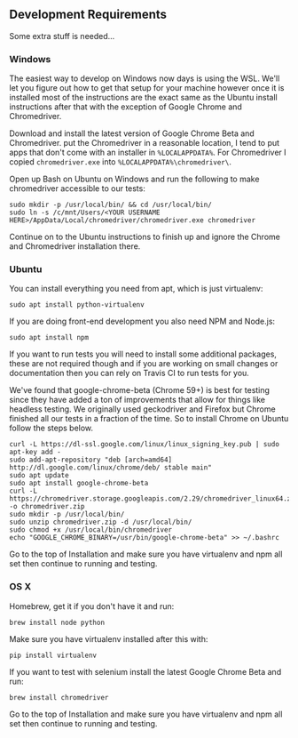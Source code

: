 ## Development Requirements

Some extra stuff is needed...

### Windows

The easiest way to develop on Windows now days is using the WSL. We'll let you
figure out how to get that setup for your machine however once it is installed
most of the instructions are the exact same as the Ubuntu install instructions
after that with the exception of Google Chrome and Chromedriver.

Download and install the latest version of Google Chrome Beta and Chromedriver.
put the Chromedriver in a reasonable location, I tend to put apps that don't
come with an installer in `%LOCALAPPDATA%`. For Chromedriver I copied
`chromedriver.exe` into `%LOCALAPPDATA%\chromedriver\`.

Open up Bash on Ubuntu on Windows and run the following to make chromedriver
accessible to our tests:

    sudo mkdir -p /usr/local/bin/ && cd /usr/local/bin/
    sudo ln -s /c/mnt/Users/<YOUR USERNAME HERE>/AppData/Local/chromedriver/chromedriver.exe chromedriver

Continue on to the Ubuntu instructions to finish up and ignore the Chrome and
Chromedriver installation there.

### Ubuntu

You can install everything you need from apt, which is just virtualenv:

    sudo apt install python-virtualenv

If you are doing front-end development you also need NPM and Node.js:

    sudo apt install npm

If you want to run tests you will need to install some additional packages,
these are not required though and if you are working on small changes or
documentation then you can rely on Travis CI to run tests for you.

We've found that google-chrome-beta (Chrome 59+) is best for testing since they
have added a ton of improvements that allow for things like headless testing. We
originally used geckodriver and Firefox but Chrome finished all our tests in a
fraction of the time. So to install Chrome on Ubuntu follow the steps below.

    curl -L https://dl-ssl.google.com/linux/linux_signing_key.pub | sudo apt-key add -
    sudo add-apt-repository "deb [arch=amd64] http://dl.google.com/linux/chrome/deb/ stable main"
    sudo apt update
    sudo apt install google-chrome-beta
    curl -L https://chromedriver.storage.googleapis.com/2.29/chromedriver_linux64.zip -o chromedriver.zip
    sudo mkdir -p /usr/local/bin/
    sudo unzip chromedriver.zip -d /usr/local/bin/
    sudo chmod +x /usr/local/bin/chromedriver
    echo "GOOGLE_CHROME_BINARY=/usr/bin/google-chrome-beta" >> ~/.bashrc

Go to the top of Installation and make sure you have virtualenv and npm all set
then continue to running and testing.

### OS X

Homebrew, get it if you don't have it and run:

    brew install node python

Make sure you have virtualenv installed after this with:

    pip install virtualenv

If you want to test with selenium install the latest Google Chrome Beta and run:

    brew install chromedriver

Go to the top of Installation and make sure you have virtualenv and npm all set
then continue to running and testing.
